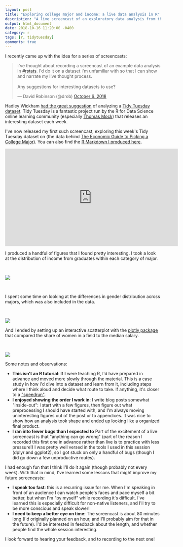 ```yaml
---
layout: post
title: "Exploring college major and income: a live data analysis in R"
description: "A live screencast of an exploratory data analysis from the Tidy Tuesday series. This one explores college major and income data from 538."
output: html_document
date: 2018-10-16 11:20:00 -0400
category: r
tags: [r, tidytuesday]
comments: true
---
```




I recently came up with the idea for a series of screencasts:

<blockquote class="twitter-tweet" data-lang="en"><p lang="en" dir="ltr">I&#39;ve thought about recording a screencast of an example data analysis in <a href="https://twitter.com/hashtag/rstats?src=hash&amp;ref_src=twsrc%5Etfw">#rstats</a>. I&#39;d do it on a dataset I&#39;m unfamiliar with so that I can show and narrate my live thought process.<br><br>Any suggestions for interesting datasets to use?</p>&mdash; David Robinson (@drob) <a href="https://twitter.com/drob/status/1048577589244284928?ref_src=twsrc%5Etfw">October 6, 2018</a></blockquote>
<script async src="https://platform.twitter.com/widgets.js" charset="utf-8"></script>

Hadley Wickham [had the great suggestion](https://twitter.com/hadleywickham/status/1048581293213212673) of analyzing a [Tidy Tuesday dataset](https://github.com/rfordatascience/tidytuesday). Tidy Tuesday is a fantastic project run by the R for Data Science online learning community (especially [Thomas Mock](https://thomasmock.netlify.com/)) that releases an interesting dataset each week.

I've now released my first such screencast, exploring this week's Tidy Tuesday dataset on (the data behind [The Economic Guide to Picking a College Major](https://fivethirtyeight.com/features/the-economic-guide-to-picking-a-college-major/)). You can also find the [R Markdown I produced here](https://github.com/dgrtwo/data-screencasts).

<iframe width="560" height="315" src="https://www.youtube.com/embed/nx5yhXAQLxw" frameborder="0" allow="autoplay; encrypted-media" allowfullscreen></iframe>

<br/>

I produced a handful of figures that I found pretty interesting. I took a look at the distribution of income from graduates within each category of major. 

<br/>

![](http://www.varianceexplained.org/images/tidytuesday-major-boxplot.png)

<br/>

I spent some time on looking at the differences in gender distribution across majors, which was also included in the data.

<br/>

![](http://www.varianceexplained.org/images/tidytuesday-major-barplot.png)
<br/>

And I ended by setting up an interactive scatterplot with the [plotly package](https://plot.ly/r/) that compared the share of women in a field to the median salary.

<br/>

![](http://www.varianceexplained.org/images/tidytuesday-major-scatterplot.png)


Some notes and observations:

* **This isn't an R tutorial**: If I were teaching R, I'd have prepared in advance and moved more slowly through the material. This is a case study in how I'd dive into a dataset and learn from it, including steps where I think aloud and decide what route to take. If anything, it's closer to a ["speedrun"](https://en.wikipedia.org/wiki/Speedrun).
* **I enjoyed showing the order I work in**: I write blog posts somewhat "inside-out": I start with a few figures, then figure out what preprocessing I should have started with, and I'm always moving uninteresting figures out of the post or to appendices. It was nice to show how an analysis took shape and ended up looking like a organized final product.
* **I ran into fewer bugs than I expected to** Part of the excitement of a live screencast is that "anything can go wrong" (part of the reason I recorded this first one in advance rather than live is to practice with less pressure!) I was pretty well versed in the tools I used in this session (dplyr and ggplot2), so I got stuck on only a handful of bugs (though I did go down a few unproductive routes).

I had enough fun that I think I'll do it again (though probably not every week). With that in mind, I've learned some lessons that might improve my future screencasts:

* **I speak too fast**: this is a recurring issue for me. When I'm speaking in front of an audience I can watch people's faces and pace myself a bit better, but when I'm "by myself" while recording it's difficult. I've learned this is especially difficult for non-native listeners, and I'll try to be more conscious and speak slower!
* **I need to keep a better eye on time**: The screencast is about 80 minutes long (I'd originally planned on an hour, and I'll probably aim for that in the future). I'd be interested in feedback about the length, and whether people find the whole session interesting.

I look forward to hearing your feedback, and to recording to the next one!
